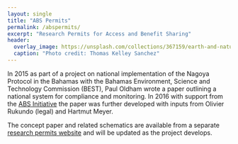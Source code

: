 ```yaml
---
layout: single
title: "ABS Permits"
permalink: /abspermits/
excerpt: "Research Permits for Access and Benefit Sharing"
header:
  overlay_image: https://unsplash.com/collections/367159/earth-and-nature?photo=t20pc32VbrU
  caption: "Photo credit: Thomas Kelley Sanchez"
---
```


In 2015 as part of a project on national implementation of the Nagoya Protocol in the Bahamas with the Bahamas Environment, Science and Technology Commission (BEST), Paul Oldham wrote a paper outlining a national system for compliance and monitoring. In 2016 with support from the [ABS Initiative](http://www.abs-initiative.info) the paper was further developed with inputs from Olivier Rukundo (legal) and Hartmut Meyer. 

The concept paper and related schematics are available from a separate [research permits website](http://abspermits.net/) and will be updated as the project develops.
